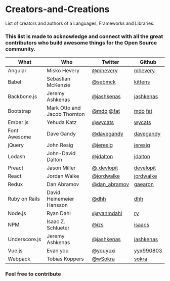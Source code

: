 # Creators-and-Creations

List of creators and authors of a Languages, Frameworks and Libraries. 
### This list is made to acknowledge and connect with all the great contributors who build awesome things for the Open Source community.

| What | Who | Twitter| Github | 
| ------ | ------ | --------| ---------|
| Angular | Misko Hevery | [@mhevery](https://twitter.com/mhevery) | [mhevery](https://github.com/mhevery)
| Babel | Sebastian McKenzie| [@sebmck](https://twitter.com/sebmck)  | [kittens](https://github.com/kittens)
| Backbone.js | Jeremy Ashkenas| [@jashkenas](https://twitter.com/jashkenas)| [jashkenas](https://github.com/jashkenas)|
| Bootstrap | Mark Otto and Jacob Thornton | [@mdo](https://twitter.com/mdo) [@fat](https://twitter.com/fat)| [mdo](https://github.com/mdo) [fat](https://github.com/fat)|
| Ember.js | Yehuda Katz | [@wycats](https://twitter.com/wycats)  | [wycats](https://github.com/wycats)|
| Font Awesome | Dave Gandy| [@davegandy](https://twitter.com/davegandy)  | [davegandy](https://github.com/davegandy)
| jQuery | John Resig| [@jeresig](https://twitter.com/jeresig)  | [jeresig](https://github.com/jeresig)
| Lodash | John-David Dalton| [@jdalton](https://twitter.com/jdalton)  | [jdalton](https://github.com/jdalton)
| Preact | Jason Miller| [@_devlopit](https://twitter.com/_developit)  | [developit](https://github.com/developit)
| React | Jordan Walke| [@jordwalke](https://twitter.com/jordwalke) | [jordwalke](https://github.com/jordwalke)
| Redux | Dan Abramov | [@dan_abramov](https://twitter.com/dan_abramov) |[gaearon](https://github.com/gaearon)
| Ruby on Rails| David Heinemeier Hansson | [@dhh](https://twitter.com/dhh) | [dhh](https://github.com/dhh)
|Node.js| Ryan Dahl| [@ryanmdahl](https://twitter.com/ryanmdahl) | [ry](https://github.com/ry)
| NPM   | Isaac Z. Schlueter| [@izs](https://twitter.com/izs) | [isaacs](https://github.com/isaacs)
| Underscore.js | Jeremy Ashkenas| [@jashkenas](https://twitter.com/jashkenas)  | [jashkenas](https://github.com/jashkenas)|
| Vue.js  | Evan you| [@youyuxi](https://twitter.com/youyuxi) | [yyx990803](https://github.com/yyx990803)
| Webpack | Tobias Koppers| [@wSokra](https://twitter.com/wSokra) | [sokra](https://github.com/sokra)


### Feel free to contribute
